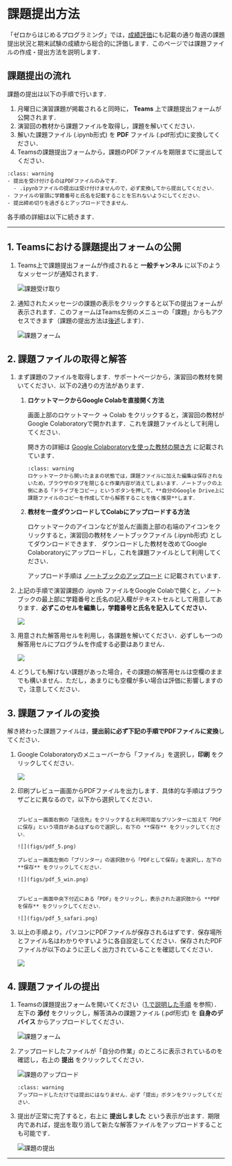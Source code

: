 # 課題提出方法

「ゼロからはじめるプログラミング」では，[成績評価](../../intro.html#id6)にも記載の通り毎週の課題提出状況と期末試験の成績から総合的に評価します．このページでは課題ファイルの作成・提出方法を説明します．

## 課題提出の流れ

課題の提出は以下の手順で行います．

1. 月曜日に演習課題が掲載されると同時に， **Teams** 上で課題提出フォームが公開されます．
2. 演習回の教材から課題ファイルを取得し，課題を解いてください．
3. 解いた課題ファイル (.ipynb形式) を **PDF** ファイル (.pdf形式)に変換してください．
4. Teamsの課題提出フォームから，課題のPDFファイルを期限までに提出してください．

`````{admonition} 課題提出時の注意
:class: warning
- 提出を受け付けるのはPDFファイルのみです．
  - .ipynbファイルの提出は受け付けませんので，必ず変換してから提出してください．
- ファイルの冒頭に学籍番号と氏名を記載することを忘れないようにしてください．
- 提出締め切りを過ぎるとアップロードできません．
`````

各手順の詳細は以下に続きます．

---

## 1. Teamsにおける課題提出フォームの公開

1. Teams上で課題提出フォームが作成されると **一般チャンネル** に以下のようなメッセージが通知されます．

    ![課題受け取り](figs/teams_1.png)

2. 通知されたメッセージの課題の表示をクリックすると以下の提出フォームが表示されます．このフォームはTeams左側のメニューの「課題」からもアクセスできます（課題の提出方法は[後述](#id5)します）．

    ![課題フォーム](figs/teams_2.jpg)


## 2. 課題ファイルの取得と解答

1. まず課題のファイルを取得します．サポートページから，演習回の教材を開いてください．以下の2通りの方法があります．

    1. **ロケットマークからGoogle Colabを直接開く方法**
    
        画面上部のロケットマーク → Colab をクリックすると，演習回の教材がGoogle Colaboratoryで開かれます．これを課題ファイルとして利用してください．

        開き方の詳細は [Google Colaboratoryを使った教材の開き方](https://ground-zero-programming.github.io/zero-pro2024-public/docs/01/introduction_and_setup.html#id6) に記載されています．
    
        `````{admonition} 注意
        :class: warning
        ロケットマークから開いたままの状態では，課題ファイルに加えた編集は保存されないため，ブラウザのタブを閉じると作業内容が消えてしまいます．ノートブックの上側にある「ドライブをコピー」というボタンを押して，**自分のGoogle Drive上に課題ファイルのコピーを作成してから解答することを強く推奨**します．
        `````


    2. **教材を一度ダウンロードしてColabにアップロードする方法**
    
        ロケットマークのアイコンなどが並んだ画面上部の右端のアイコンをクリックすると，演習回の教材をノートブックファイル (.ipynb形式) としてダウンロードできます．
        ダウンロードした教材を改めてGoogle Colaboratoryにアップロードし，これを課題ファイルとして利用してください．
        
        アップロード手順は [ノートブックのアップロード](https://ground-zero-programming.github.io/zero-pro2024-public/docs/01/introduction_and_setup.html#id5) に記載されています．

2. 上記の手順で演習課題の .ipynb ファイルをGoogle Colabで開くと，ノートブックの最上部に学籍番号と氏名の記入欄がテキストセルとして用意してあります．**必ずこのセルを編集し，学籍番号と氏名を記入してください．**

    ![](figs/pdf_1.png)

3. 用意された解答用セルを利用し，各課題を解いてください．必ずしも一つの解答用セルにプログラムを作成する必要はありません．

    ![](figs/pdf_2.png)

4. どうしても解けない課題があった場合，その課題の解答用セルは空欄のままでも構いません．ただし，あまりにも空欄が多い場合は評価に影響しますので，注意してください．

## 3. 課題ファイルの変換

解き終わった課題ファイルは，**提出前に必ず下記の手順でPDFファイルに変換**してください．

1. Google Colaboratoryのメニューバーから「ファイル」を選択し，**印刷** をクリックしてください．

    ![](figs/pdf_3.png)

2. 印刷プレビュー画面からPDFファイルを出力します．具体的な手順はブラウザごとに異なるので，以下から選択してください．

    ```{dropdown} Google Chrome の場合

    プレビュー画面右側の「送信先」をクリックすると利用可能なプリンターに加えて「PDFに保存」という項目があるはずなので選択し，右下の **保存** をクリックしてください．

    ![](figs/pdf_5.png)
    ```


    ```{dropdown} Microsoft Edge の場合
   プレビュー画面左側の「プリンター」の選択肢から「PDFとして保存」を選択し，左下の **保存** をクリックしてください．

    ![](figs/pdf_5_win.png)

    
    ```

    ```{dropdown} Safari の場合
    プレビュー画面中央下付近にある「PDF」をクリックし，表示された選択肢から **PDFを保存** をクリックしてください．

    ![](figs/pdf_5_safari.png)

    ```

3. 以上の手順より，パソコンにPDFファイルが保存されるはずです．保存場所とファイル名はわかりやすいように各自設定してください．保存されたPDFファイルが以下のように正しく出力されていることを確認してください．

    ![](figs/pdf_6.png)


## 4. 課題ファイルの提出

1. Teamsの課題提出フォームを開いてください（[1.で説明した手順](#teams) を参照）．左下の **添付** をクリックし，解答済みの課題ファイル (.pdf形式) を **自身のデバイス** からアップロードしてください．

    ![課題フォーム](figs/teams_2_bottun.jpg)

2. アップロードしたファイルが「自分の作業」のところに表示されているのを確認し，右上の **提出** をクリックしてください．

    ![課題のアップロード](figs/teams_3.jpg)

    `````{admonition} 注意
    :class: warning
    アップロードしただけでは提出にはなりません．必ず「提出」ボタンをクリックしてください．
    `````

3. 提出が正常に完了すると，右上に **提出しました** という表示が出ます．期限内であれば，提出を取り消して新たな解答ファイルをアップロードすることも可能です．

    ![課題の提出](figs/teams_4.jpg)

---

